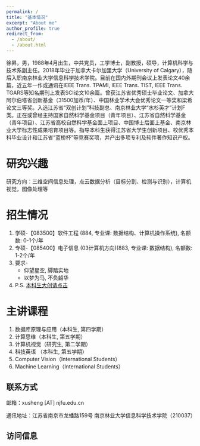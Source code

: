 ```yaml
---
permalink: /
title: "基本情况"
excerpt: "About me"
author_profile: true
redirect_from: 
  - /about/
  - /about.html
---
```


徐昇，男，1988年4月出生，中共党员，工学博士，副教授，硕导，计算机科学与技术系副主任。2018年毕业于加拿大卡尔加里大学（University of Calgary），随后入职南京林业大学信息科学技术学院。目前在国内外期刊会议上发表论文40余篇，近五年一作或通讯在IEEE Trans. TPAMI, IEEE Trans. TIST, IEEE Trans. TGARS等知名期刊上发表SCI论文10余篇。曾获江苏省优秀硕士毕业论文、加拿大阿尔伯塔省创新基金（31500加币/年）、中国林业学术大会优秀论文一等奖和梁希论文三等奖。入选江苏省“双创计划”科技副总、南京林业大学“水杉英才”计划F类。正在或曾经主持国家自然科学基金项目（青年项目）、江苏省自然科学基金（青年项目）、江苏省高校自然科学基金面上项目、中国博士后面上基金、南京林业大学标志性成果培育项目等。指导本科生获得江苏省大学生创新项目、校优秀本科毕业设计和江苏省“蓝桥杯”等竞赛奖项，并产出多项专利及软件著作知识产权。

研究兴趣
======
研究方向：三维空间信息处理，点云数据分析（目标分割、检测与识别），计算机视觉，图像处理等

招生情况
======
1. 学硕-【083500】软件工程 (884, 专业课: 数据结构、计算机操作系统), 名额数: 0-1个/年
2. 专硕-【085400】电子信息 (03计算机方向)(883, 专业课: 数据结构), 名额数: 1-2个/年
3. 要求-
      * 仰望星空, 脚踏实地
      * 以梦为马, 不负韶华
4. P.S. <a href="https://lostagex.github.io/teaching/2019-05-08-NJFU_JS">本科生大创请点击</a>


主讲课程
======
1. 数据库原理与应用（本科生, 第四学期）
1. 计算思维（本科生, 第五学期）
1. 计算机视觉（研究生, 第二学期）
1. 科技英语 （本科生, 第五学期）
1. Computer Vision（International Students）
1. Machine Learning（International Students）

联系方式
------
邮箱：xusheng [AT] njfu.edu.cn

通讯地址：江苏省南京市龙蟠路159号 南京林业大学信息科学技术学院（210037）

访问信息
------
<script type="text/javascript" src="//rf.revolvermaps.com/0/0/8.js?i=5m78af7xipq&amp;m=0&amp;c=ff0000&amp;cr1=ffffff&amp;f=times_new_roman&amp;l=33" async="async"></script>